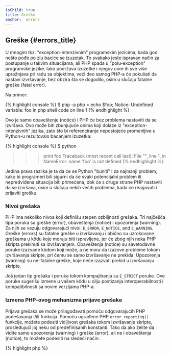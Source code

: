 ```yaml
---
isChild: true
title: Greške
anchor:  errors
---
```


## Greške {#errors_title}

U mnogim tkz. "exception-intenzivnim" programskim jezicima, kada god nešto pođe po zlu baciće se izuzetak.
To svakako jeste ispravan način za postupanje u takvim situacijama, ali PHP spada u "polu-exception" programske jezike.
Iako podržava izuzetke i njegov core ih sve više upražnjava pri radu sa objektima, veći deo samog PHP-a će pokušati
da nastavi izvršavanje, bez obzira šta se dogodilo, osim u slučaju fatalne greške (fatal error).

Na primer:

{% highlight console %}
$ php -a
php > echo $foo;
Notice: Undefined variable: foo in php shell code on line 1
{% endhighlight %}

Ovo je samo obaveštenje (notice) i PHP će bez problema nastaviti da se izvršava. Ovo može biti zbunjujuće onima koji dolaze iz "exception-intenzivnih" jezika, zato što bi referenciranje nepostojeće promenljive u Python-u rezultovalo bacanjem izuzetka:

{% highlight console %}
$ python
>>> print foo
Traceback (most recent call last):
  File "<stdin>", line 1, in <module>
NameError: name 'foo' is not defined
{% endhighlight %}

Jedina prava razlika je ta da će se Python "buniti" i za najmanji problem, kako bi programeri bili sigurni
da će svaki potencijalni problem ili nepredviđena situacija biti primećena, dok će s druge strane PHP nastaviti da se izvršava,
osim u slučaju nekih većih problema, kada će reagovati i prijaviti grešku.

### Nivoi grešaka

PHP ima nekoliko nivoa koji definišu stepen ozbiljnosti grešaka. Tri najčešća tipa poruka su greške (error),
obaveštenja (notice) i upozorenja (warning). Za njih se vezuju odgovarajući nivoi: `E_ERROR`, `E_NOTICE`, and `E_WARNING`.
Greške (errors) su fatalne greške u izvršavanju i obično su uzrokovane greškama u kôdu koje moraju biti ispravljene,
jer će zbog njih neka PHP skripta prekinuti sa izvršavanjem. Obaveštenja (notice) su savetodavne poruke izazvane kôdom koji može,
a ne mora da izazove probleme tokom izvršavanja skripte, pri čemu se samo izvršavanje ne prekida. Upozorenja (warning) su ne-fatalne greške, koje neće izazvati prekid u izvršavanju skripte.

Još jedan tip grešaka i poruka tokom kompajliranja su `E_STRICT` poruke. Ove poruke sugerišu izmene u vašem kôdu u cilju
postizanja interoperabilnosti i kompatibilnosti sa novim verzijama PHP-a.

### Izmena PHP-ovog mehanizma prijave grešaka

Prijava grešaka se može prilagođavati pomoću odgovarajućih PHP podešavanja i/ili funkcija. Pomoću ugrađene PHP `error_reporting()`
funkcije, možete podesiti vidljivost grešaka tokom izvršavanje skripte, prosleđujući joj neku od predefinisanih konstanti.
Tako da ako želite da vidite samo upozorenja (warning) i greške (error), ali ne i obaveštenja (notice), to možete podesiti na sledeći način:

{% highlight php %}
<?php
error_reporting(E_ERROR | E_WARNING);
{% endhighlight %}

Takođe možete imati kontrolu nad tim da li će se same greške biti prikazivane (korisno tokom razvoja) ili će biti sakrivene,
pa eventualno logovane (korisno u produkciji). Za više informacija o ovome pogledajte sekciju [Prijava grešaka][errorreport].

### Inline "suzbijanje" (suppress) grešaka

Možete naložiti PHP-u da suzbije određene greške putem operatora za kontrolu grešaka - `@`. Ovaj operator možete postaviti
na početak nekog izraza, nakon čega će svaka greška koja je direktan rezultat tog izraza biti potisnuta.

{% highlight php %}
<?php
echo @$foo['bar'];
{% endhighlight %}

Ovaj kôd će ispisati `$foo['bar']` ako postoji, ali će jednostavno vratiti null i neće ispisati ništa ako promenjiva `$foo`
ili `'bar'` indeks ne postoji. Bez operatora za kontrolu grešaka, ova linija kôda bi izazvala `PHP Notice: Undefined
variable: foo` ili `PHP Notice: Undefined index: bar` grešku.

Ovo možda deluje kao nešto veoma korisno, ali sa sobom nosi nekoliko neželjenih kompromisa. PHP obrađuje izraze sa
`@` operatorom dosta sporije nego one bez njega. Prevremena optimizacija može biti ključni argument u tom slučaju,
ali kako su performanse od posebne važnosti za vašu aplikaciju/biblioteku, neophodno je da razumete posledice koje
prouzrokuje operator za kontrolu grešaka.

Druga stvar, operator za kontrolu grešaka će "progutati" neku grešku **u potpunosti**. Greška neće biti prikazana,
niti logovana (error log). Takođe, nije moguće isključivanje ovog operatora u stock/produkcionim PHP sistemima.
Iako ta neka greška koju vidite jeste bezopasna, neka druga, manje bezopasna greška će takođe ostati "pritajena".

Ako postoji način da izbegnete `@` operator, uradite to. Na primer, prethodni primer je mogao biti napisan
na sledeći način:

{% highlight php %}
<?php
echo isset($foo['bar']) ? $foo['bar'] : '';
{% endhighlight %}

Slučaj u kojima suzbijanje grešaka može imati smisla je kada `fopen()` pokuša da učita nepostojeći fajl. Možete
prethodno da proverite da li taj fajl postoji, ali ako je fajl obrisan nakon provere i pre `fopen()` poziva (što možda
zvuči nemoguće, ali može da se desi), onda će `fopen()` da vrati false, _a pritom_ će izbaciti i grešku. Ovo je nešto
što PHP treba da reši, ali to je jedini primer gde suzbijanje grešaka ima smisla.

Ranije je pomenuto da nema načina da se u stock PHP sistemima isključi operator za kontrolu grešaka. Ipak, [Xdebug]
poseduje `xdebug.scream` ini podešavanje, koje će isključiti ovaj operator. Ovo podešavanje možete postaviti putem
vašeg `php.ini` fajla na sledeći način:

{% highlight ini %}
xdebug.scream = On
{% endhighlight %}

Takođe možete izmeniti ovo podešavanje i tokom izvršavanja pomoću `ini_set` funkcije:

{% highlight php %}
<?php
ini_set('xdebug.scream', '1')
{% endhighlight %}


"[Scream]" PHP ekstenzija nudi sličnu funkcionalnost kao Xdebug, ali se u njenom slučaju odgovarajuće
ini podešavanje zove `scream.enabled`.

Ovo je korisno kada debug-ujete kôd i sumnjate da su neke informativne greške potisnute. Koristite scream oprezno,
kao privremen debugging alat. Postoji dosta PHP biblioteka koje ne mogu da rade kada je operator za kontrolu grešaka
isključen.

* [Operatori za kontrolu grešaka]
* [SitePoint]
* [Xdebug]
* [Scream]


### ErrorException

PHP je i te kako sposoban da bude "exception-intenzivan" programski jezik i za to je potrebno svega nekoliko
linija kôda. U principu, vaše greške i izuzetke možete bacati uz pomoć `ErrorException` klase, koja se izvodi iz
`Exception` klase.

Ovo je česta praksa u mnogim modernim framework-ovima kao što su Symfony i Laravel. Podrazumevano, Laravel prikazuje
sve greške i izuzetke uz pomoć [Whoops!] biblioteke ako je `app.debug` podešavanje uključeno, a sakriva ih ako je isključeno.

Bacanjem grešaka i izuzetaka u toku razvoja, možete njima da manipulišete bolje nego inače, jer ako naiđete na
izuzetak tokom razvoja, možete da ga uokvirite catch blokom kako biste ga na određen način obradili. Svaki izuzetak
kojeg uhvatite, automatski čini vašu aplikaciju malo više robustnijom.

Za više informacija na ovu temu i detalja kako se koristi `ErrorException` klasa pročitajte u
poglavlju [ErrorException klasa][errorexception].

* [Operatori za kontrolu grešaka]
* [Predefinisane konstante za upravljanje greškama]
* [`error_reporting()`][error_reporting]
* [Reporting][errorreport]


[errorreport]: #error_reporting
[Xdebug]: http://xdebug.org/docs/basic
[Scream]: http://php.net/book.scream
[Operatori za kontrolu grešaka]: http://php.net/language.operators.errorcontrol
[SitePoint]: http://www.sitepoint.com/
[Whoops!]: http://filp.github.io/whoops/
[errorexception]: http://php.net/class.errorexception
[Predefinisane konstante za upravljanje greškama]: http://php.net/errorfunc.constants
[error_reporting]: http://php.net/function.error-reporting
